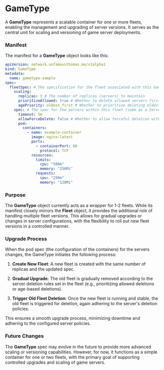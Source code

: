 # GameType

A **GameType** represents a scalable container for one or more fleets, enabling the management and upgrading of server versions. It serves as the central unit for scaling and versioning of game server deployments.

### Manifest

The manifest for a **GameType** object looks like this:

```yaml
apiVersion: network.unfamousthomas.me/v1alpha1
kind: GameType
metadata:
  name: gametype-sample
spec:
  fleetSpec: # The specification for the fleet associated with this GameType
    scaling:
      replicas: 3 # The number of replicas (servers) to maintain
      prioritizeAllowed: true # Whether to delete allowed servers first when downscaling
      agePriority: oldest_first # Whether to prioritize deleting oldest or newest servers when scaling down
    spec: # The spec for the servers within this fleet (same as a Server object spec)
      timeout: 5m
      allowForceDelete: false # Whether to allow forceful deletion without user consent
      pod:
        containers:
          - name: example-container
            image: nginx:latest
            ports:
              - containerPort: 80
                protocol: TCP
            resources:
              limits:
                cpu: "500m"
                memory: "256Mi"
              requests:
                cpu: "250m"
                memory: "128Mi"
```

### Purpose

The **GameType** object currently acts as a wrapper for 1-2 fleets. While its manifest closely mirrors the **Fleet** object, it provides the additional role of handling multiple fleet versions. This allows for gradual upgrades or changes in server configurations, with the flexibility to roll out new fleet versions in a controlled manner.

### Upgrade Process

When the pod spec (the configuration of the containers) for the servers changes, the GameType initiates the following process:
1. **Create New Fleet**: A new fleet is created with the same number of replicas and the updated spec.

2. **Gradual Upgrade**:  The old fleet is gradually removed according to the server deletion rules set in the fleet (e.g., prioritizing allowed deletions or age-based deletions).

3. **Trigger Old Fleet Deletion**: Once the new fleet is running and stable, the old fleet is triggered for deletion, again adhering to the server's deletion policies.

This ensures a smooth upgrade process, minimizing downtime and adhering to the configured server policies.

### Future Changes
The **GameType** spec may evolve in the future to provide more advanced scaling or versioning capabilities. However, for now, it functions as a simple container for one or two fleets, with the primary goal of supporting controlled upgrades and scaling of game servers.